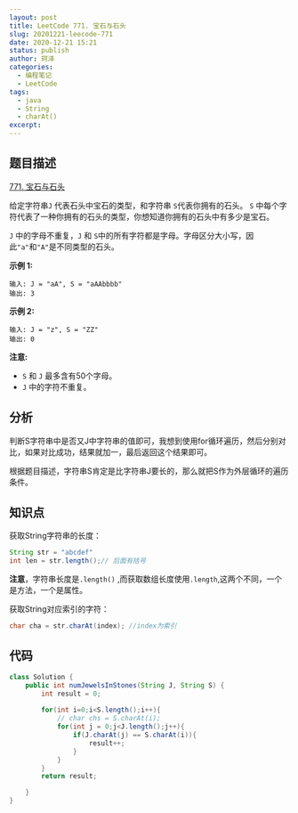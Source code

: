 ```yaml
---
layout: post
title: LeetCode 771. 宝石与石头
slug: 20201221-leecode-771
date: 2020-12-21 15:21
status: publish
author: 珂泽
categories: 
  - 编程笔记
  - LeetCode
tags: 
  - java
  - String
  - charAt()
excerpt: 
---
```


## 题目描述

 [771. 宝石与石头](https://leetcode-cn.com/problems/jewels-and-stones/)

 给定字符串`J` 代表石头中宝石的类型，和字符串 `S`代表你拥有的石头。 `S` 中每个字符代表了一种你拥有的石头的类型，你想知道你拥有的石头中有多少是宝石。

`J` 中的字母不重复，`J` 和 `S`中的所有字符都是字母。字母区分大小写，因此`"a"`和`"A"`是不同类型的石头。

**示例 1:**

```
输入: J = "aA", S = "aAAbbbb"
输出: 3
```

**示例 2:**

```
输入: J = "z", S = "ZZ"
输出: 0
```

**注意:**

- `S` 和 `J` 最多含有50个字母。
-  `J` 中的字符不重复。

## 分析

判断S字符串中是否又J中字符串的值即可，我想到使用for循环遍历，然后分别对比，如果对比成功，结果就加一，最后返回这个结果即可。

根据题目描述，字符串S肯定是比字符串J要长的，那么就把S作为外层循环的遍历条件。

## 知识点

获取String字符串的长度：

```java
String str = "abcdef"
int len = str.length();// 后面有括号
```

**注意**，字符串长度是`.length()` ,而获取数组长度使用`.length`,这两个不同，一个是方法，一个是属性。

获取String对应索引的字符：

```JAVA
char cha = str.charAt(index); //index为索引
```



## 代码

```java
class Solution {
    public int numJewelsInStones(String J, String S) {
        int result = 0;
        
        for(int i=0;i<S.length();i++){
            // char chs = S.charAt(i);
            for(int j = 0;j<J.length();j++){
                if(J.charAt(j) == S.charAt(i)){
                    result++;
                }
            }
        }
        return result;

    }
}
```

